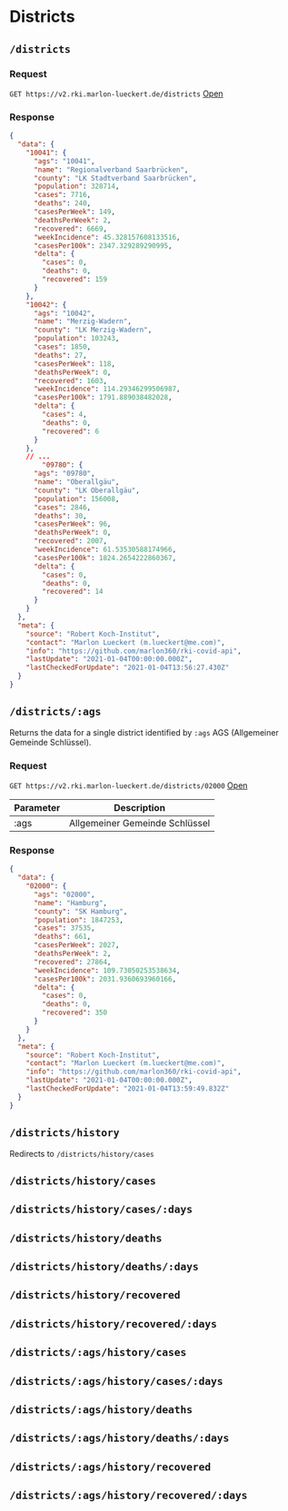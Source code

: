 # Districts

## `/districts`

### Request

`GET https://v2.rki.marlon-lueckert.de/districts`
[Open](/districts)

### Response

```json
{
  "data": {
    "10041": {
      "ags": "10041",
      "name": "Regionalverband Saarbrücken",
      "county": "LK Stadtverband Saarbrücken",
      "population": 328714,
      "cases": 7716,
      "deaths": 240,
      "casesPerWeek": 149,
      "deathsPerWeek": 2,
      "recovered": 6669,
      "weekIncidence": 45.328157608133516,
      "casesPer100k": 2347.329289290995,
      "delta": {
        "cases": 0,
        "deaths": 0,
        "recovered": 159
      }
    },
    "10042": {
      "ags": "10042",
      "name": "Merzig-Wadern",
      "county": "LK Merzig-Wadern",
      "population": 103243,
      "cases": 1850,
      "deaths": 27,
      "casesPerWeek": 118,
      "deathsPerWeek": 0,
      "recovered": 1603,
      "weekIncidence": 114.29346299506987,
      "casesPer100k": 1791.889038482028,
      "delta": {
        "cases": 4,
        "deaths": 0,
        "recovered": 6
      }
    },
    // ...
        "09780": {
      "ags": "09780",
      "name": "Oberallgäu",
      "county": "LK Oberallgäu",
      "population": 156008,
      "cases": 2846,
      "deaths": 30,
      "casesPerWeek": 96,
      "deathsPerWeek": 0,
      "recovered": 2007,
      "weekIncidence": 61.53530588174966,
      "casesPer100k": 1824.2654222860367,
      "delta": {
        "cases": 0,
        "deaths": 0,
        "recovered": 14
      }
    }
  },
  "meta": {
    "source": "Robert Koch-Institut",
    "contact": "Marlon Lueckert (m.lueckert@me.com)",
    "info": "https://github.com/marlon360/rki-covid-api",
    "lastUpdate": "2021-01-04T00:00:00.000Z",
    "lastCheckedForUpdate": "2021-01-04T13:56:27.430Z"
  }
}
```

## `/districts/:ags`

Returns the data for a single district identified by `:ags` AGS (Allgemeiner Gemeinde Schlüssel).

### Request

`GET https://v2.rki.marlon-lueckert.de/districts/02000`
[Open](/districts/02000)


| Parameter     | Description   | 
| ------------- | ------------- |
| :ags          | Allgemeiner Gemeinde Schlüssel |

### Response

```json
{
  "data": {
    "02000": {
      "ags": "02000",
      "name": "Hamburg",
      "county": "SK Hamburg",
      "population": 1847253,
      "cases": 37535,
      "deaths": 661,
      "casesPerWeek": 2027,
      "deathsPerWeek": 2,
      "recovered": 27864,
      "weekIncidence": 109.73050253538634,
      "casesPer100k": 2031.9360693960166,
      "delta": {
        "cases": 0,
        "deaths": 0,
        "recovered": 350
      }
    }
  },
  "meta": {
    "source": "Robert Koch-Institut",
    "contact": "Marlon Lueckert (m.lueckert@me.com)",
    "info": "https://github.com/marlon360/rki-covid-api",
    "lastUpdate": "2021-01-04T00:00:00.000Z",
    "lastCheckedForUpdate": "2021-01-04T13:59:49.832Z"
  }
}
```

## `/districts/history`

Redirects to `/districts/history/cases`

## `/districts/history/cases`

## `/districts/history/cases/:days`

## `/districts/history/deaths`

## `/districts/history/deaths/:days`

## `/districts/history/recovered`

## `/districts/history/recovered/:days`


## `/districts/:ags/history/cases`

## `/districts/:ags/history/cases/:days`

## `/districts/:ags/history/deaths`

## `/districts/:ags/history/deaths/:days`

## `/districts/:ags/history/recovered`

## `/districts/:ags/history/recovered/:days`
